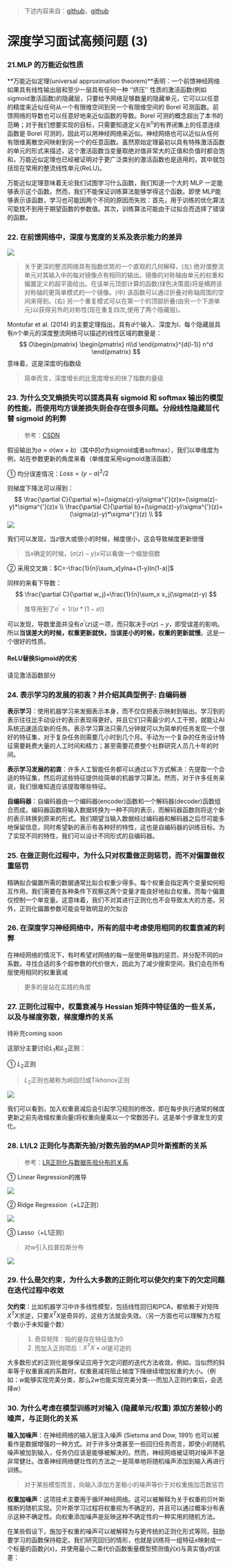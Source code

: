 > 下述内容来自：[github](https://github.com/elviswf/DeepLearningBookQA_cn)，[github](https://github.com/exacity/deeplearningbook-chinese)

# 深度学习面试高频问题 (3)

### 21.MLP 的万能近似性质

**万能近似定理(universal approximation theorem)**表明：一个前馈神经网络如果具有线性输出层和至少一层具有任何一种 ‘‘挤压’’ 性质的激活函数(例如sigmoid激活函数)的隐藏层，只要给予网络足够数量的隐藏单元，它可以以任意的精度来近似任何从一个有限维空间到另一个有限维空间的 Borel 可测函数。前馈网络的导数也可以任意好地来近似函数的导数。Borel 可测的概念超出了本书的范畴；对于我们想要实现的目标，只需要知道定义在$\mathbb{R}^n$的有界闭集上的任意连续函数是 Borel 可测的，因此可以用神经网络来近似。神经网络也可以近似从任何有限维离散空间映射到另一个的任意函数。虽然原始定理最初以具有特殊激活函数的单元的形式来描述，这个激活函数当变量取绝对值非常大的正值和负值时都会饱和，万能近似定理也已经被证明对于更广泛类别的激活函数也是适用的，其中就包括现在常用的整流线性单元(ReLU)。

万能近似定理意味着无论我们试图学习什么函数，我们知道一个大的 MLP 一定能够表示这个函数。然而，我们不能保证训练算法能够学得这个函数。即使 MLP能够表示该函数，学习也可能因两个不同的原因而失败：首先，用于训练的优化算法可能找不到用于期望函数的参数值。其次，训练算法可能由于过拟合而选择了错误的函数。

### 22. 在前馈网络中，深度与宽度的关系及表示能力的差异

![](png/c1.png)

> 关于更深的整流网络具有指数优势的一个直观的几何解释，(左) 绝对值整流单元对其输入中的每对镜像点有相同的输出。镜像的对称轴由单元的权重和偏置定义的超平面给出。在该单元顶部计算的函数(绿色决策面)将是横跨该对称轴的更简单模式的一个镜像。(中) 该函数可以通过折叠对称轴周围的空间来得到。(右) 另一个重复模式可以在第一个的顶部折叠(由另一个下游单元)以获得另外的对称性(现在重复四次,使用了两个隐藏层)。

Montufar et al. (2014) 的主要定理指出，具有$d$个输入、深度为$l$、每个隐藏层具有$n$个单元的深度整流网络可以描述的线性区域的数量是：
$$
O\begin{pmatrix} \begin{pmatrix} n\\d \end{pmatrix}^{d(l-1)} n^d  \end{pmatrix}
$$
意味着，这是深度$l$的指数级

> 简单而言，深度增长的比宽度增长的快了指数的量级

### 23. 为什么交叉熵损失可以提高具有 sigmoid 和 softmax 输出的模型的性能，而使用均方误差损失则会存在很多问题。分段线性隐藏层代替 sigmoid 的利弊

> 参考：[CSDN](https://blog.csdn.net/guoyunfei20/article/details/78247263)

假设输出为$a=\sigma(wx+b)$（其中的$\sigma$为sigmoid或者softmax），我们以单维度为例，站在参数更新的角度来看（单维度采用sigmoid激活函数）

① 均分误差情况：$Loss=(y-a)^2/2$

则梯度下降法可以得到：
$$
\frac{\partial C}{\partial w}=(\sigma(z)-y)\sigma^{'}(z)x=(\sigma(z)-y)*\sigma^{'}(z)x \\
\frac{\partial C}{\partial b}=(\sigma(z)-y)\sigma^{'}(z)=(\sigma(z)-y)*\sigma^{'}(z) \\
$$
![](png/c3.png)

我们可以发现，当$z$很大或很小的时候，梯度很小，这会导致梯度更新很慢

> 当$x$确定的时候，$(\sigma(z)-y)x$可以看做一个缩放倍数

② 采用交叉熵：$C=-\frac{1}{n}\sum_x[ylna+(1-y)ln(1-a)]$

同样的来看下导数：
$$
\frac{\partial C}{\partial w_j}=\frac{1}{n}\sum_x x_j(\sigma(z)-y)
$$

> 推导用到了$\sigma^{‘}=1/(\sigma*(1-\sigma) )$

可以发现，导数里面并没有$\sigma^{’}(z)$这一项，而只取决于$\sigma(z)-y$，即受误差的影响。所以**当误差大的时候，权重更新就快，当误差小的时候，权重的更新就慢**。这是一个很好的性质。

#### ReLU替换Sigmoid的优劣

请见激活函数部分

### 24. 表示学习的发展的初衷？并介绍其典型例子: 自编码器

**表示学习**：使用机器学习来发掘表示本身，而不仅仅把表示映射到输出。学习到的表示往往比手动设计的表示表现得更好。并且它们只需最少的人工干预，就能让AI系统迅速适应新的任务。表示学习算法只需几分钟就可以为简单的任务发现一个很好的特征集，对于复杂任务则需要几小时到几个月。手动为一个复杂的任务设计特征需要耗费大量的人工时间和精力；甚至需要花费整个社群研究人员几十年的时间。

**表示学习发展的初衷**：许多人工智能任务都可以通过以下方式解决：先提取一个合适的特征集，然后将这些特征提供给简单的机器学习算法。然而，对于许多任务来说，我们很难知道应该提取哪些特征。

**自编码器**：自编码器由一个编码器(encoder)函数和一个解码器(decoder)函数组合而成。编码器函数将输入数据转换为一种不同的表示，而解码器函数则将这个新的表示转换到原来的形式。我们期望当输入数据经过编码器和解码器之后尽可能多地保留信息，同时希望新的表示有各种好的特性，这也是自编码器的训练目标。为了实现不同的特性，我们可以设计不同形式的自编码器。

### 25. 在做正则化过程中，为什么只对权重做正则惩罚，而不对偏置做权重惩罚

精确拟合偏置所需的数据通常比拟合权重少得多。每个权重会指定两个变量如何相互作用。我们需要在各种条件下观察这两个变量才能良好地拟合权重。而每个偏置仅控制一个单变量。这意味着，我们不对其进行正则化也不会导致太大的方差。另外，正则化偏置参数可能会导致明显的欠拟合

### 26. 在深度学习神经网络中，所有的层中考虑使用相同的权重衰减的利弊

在神经网络的情况下，有时希望对网络的每一层使用单独的惩罚，并分配不同的$\alpha$系数。寻找合适的多个超参数的代价很大，因此为了减少搜索空间，我们会在所有层使用相同的权重衰减

> 更多的是站在实践的角度

### 27. 正则化过程中，权重衰减与 Hessian 矩阵中特征值的一些关系，以及与梯度弥散，梯度爆炸的关系

待补充coming soon

这部分主要讨论$L_1$和$L_2$正则：

① $L_2$正则

> $L_2$正则也被称为岭回归或Tikhonov正则

![](png/c2.png)

我们可以看到，加入权重衰减后会引起学习规则的修改，即在每步执行通常的梯度更新之前先收缩权重向量(将权重向量乘以一个常数因子)。这是单个步骤发生的变化。

### 28. L1/L2 正则化与高斯先验/对数先验的MAP贝叶斯推断的关系

> 参考：[LR正则化与数据先验分布的关系](https://www.zhihu.com/question/23536142)

① Linear Regression的推导

![](png/c4.png)

② Ridge Regression（+L2正则）

![](png/c5.png)

③ Lasso（+L1正则）

> 对w引入拉普拉斯分布

![](png/c6.png)

### 29. 什么是欠约束，为什么大多数的正则化可以使欠约束下的欠定问题在迭代过程中收敛

**欠约束**：比如机器学习中许多线性模型，包括线性回归和PCA，都依赖于对矩阵$X^TX$求逆，只要$X^TX$是奇异的，这些方法就会失效。（另一方面也可以理解为方程个数小于未知量个数）

> 1. 奇异矩阵：指的是存在特征值为0
> 2. 而加入正则项后：$X^TX+\alpha I$是可逆的

大多数形式的正则化能够保证应用于欠定问题的迭代方法收敛。例如，当似然的斜率等于权重衰减的系数时，权重衰减将阻止梯度下降继续增加权重的大小。（例如：$w$能够实现完美分类，那么$2w$也能实现完美分类---而加入正则约束后，会选择$w$）

### 30. 为什么考虑在模型训练时对输入 (隐藏单元/权重) 添加方差较小的噪声，与正则化的关系

**输入加噪声**：在神经网络的输入层注入噪声 (Sietsma and Dow, 1991) 也可以被看作是数据增强的一种方式。对于许多分类甚至一些回归任务而言，即使小的随机噪声被加到输入，任务仍应该是能够被解决的。然而，神经网络被证明对噪声不是非常健壮。改善神经网络健壮性的方法之一是简单地将随机噪声添加到输入再进行训练。

> 对于某些模型而言，向输入添加方差极小的噪声等价于对权重施加范数惩罚

**权重加噪声**：这项技术主要用于循环神经网络。这可以被解释为关于权重的贝叶斯推断的随机实现。贝叶斯学习过程将权重视为不确定的，并且可以通过概率分布表示这种不确定性。向权重添加噪声是反映这种不确定性的一种实用的随机方法。

在某些假设下，施加于权重的噪声可以被解释为与更传统的正则化形式等同，鼓励要学习的函数保持稳定。我们研究回归的情形，也就是训练将一组特征$x​$映射成一个标量的函数$\hat{y}(x)​$，并使用最小二乘代价函数衡量模型预测值$\hat{y}(x)​$与真实值$y​$的误差：



